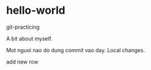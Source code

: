 # hello-world
git-practicing

A bit about myself.

Mot nguoi nao do dung commit vao day. Local changes.

add new row
